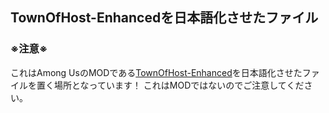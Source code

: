 ## TownOfHost-Enhancedを日本語化させたファイル
### ※注意※
これはAmong UsのMODである[TownOfHost-Enhanced](https://github.com/EnhancedNetwork/TownofHost-Enhanced)を日本語化させたファイルを置く場所となっています！
これはMODではないのでご注意してください。
